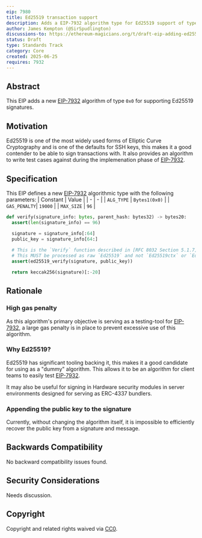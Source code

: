 ```yaml
---
eip: 7980
title: Ed25519 transaction support
description: Adds a EIP-7932 algorithm type for Ed25519 support of type `0x0`
author: James Kempton (@SirSpudlington)
discussions-to: https://ethereum-magicians.org/t/draft-eip-adding-ed25519-as-a-signature-scheme-to-test-eip-7932/24663
status: Draft
type: Standards Track
category: Core
created: 2025-06-25
requires: 7932
---
```


## Abstract
This EIP adds a new [EIP-7932](../../EIPS/eip-7932.md) algorithm of type `0x0` for supporting Ed25519 signatures.

## Motivation
Ed25519 is one of the most widely used forms of Elliptic Curve Cryptography and is one of the defaults for SSH keys,
this makes it a good contender to be able to sign transactions with. It also provides an algorithm to write test
cases against during the implemenation phase of [EIP-7932](../../EIPS/eip-7932.md).

## Specification

This EIP defines a new [EIP-7932](../../EIPS/eip-7932.md) algorithmic type with the following parameters:
| Constant | Value |
| - | - |
| `ALG_TYPE` | `Bytes1(0x0)` |
| `GAS_PENALTY`| `19000` |
| `MAX_SIZE` | `96` |

```python
def verify(signature_info: bytes, parent_hash: bytes32) -> bytes20:
  assert(len(signature_info) == 96)

  signature = signature_info[:64]
  public_key = signature_info[64:]
  
  # This is the `Verify` function described in [RFC 8032 Section 5.1.7](https://datatracker.ietf.org/doc/html/rfc8032#section-5.1.7),
  # This MUST be processed as raw `Ed25519` and not `Ed25519ctx` or `Ed25519ph`
  assert(ed25519_verify(signature, public_key))

  return keccak256(signature)[:-20]
```

## Rationale

### High gas penalty

As this algorithm's primary objective is serving as a testing-tool for [EIP-7932](../../EIPS/eip-7932.md), a large
gas penalty is in place to prevent excessive use of this algorithm.

### Why Ed25519?

Ed25519 has significant tooling backing it, this makes it a good candidate for using as a "dummy" algorithm.
This allows it to be an algorithm for client teams to easily test [EIP-7932](../../EIPS/eip-7932.md).

It may also be useful for signing in Hardware security modules in server environments designed for serving
as ERC-4337 bundlers.

### Appending the public key to the signature

Currently, without changing the algorithm itself, it is impossible to efficiently recover the public key
from a signature and message.

## Backwards Compatibility
No backward compatibility issues found.

## Security Considerations
Needs discussion.

## Copyright
Copyright and related rights waived via [CC0](../../LICENSE.md).
